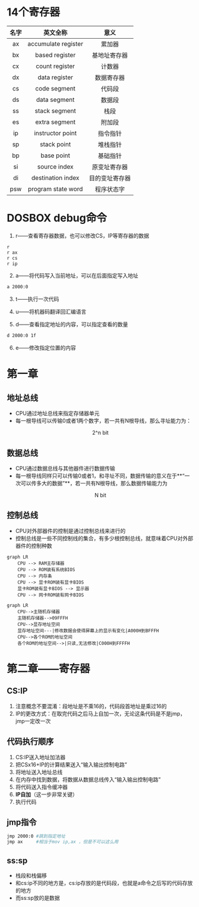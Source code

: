 # 14个寄存器
|名字|英文全称|意义|
|:---:|:---:|:---:|
|ax|accumulate register|累加器|
|bx|based register|基地址寄存器|
|cx|count register|计数器|
|dx|data register|数据寄存器|
|cs|code segment|代码段|
|ds|data segment|数据段|
|ss|stack segment|栈段|
|es|extra segment|附加段|
|ip|instructor point|指令指针|
|sp|stack point|堆栈指针|
|bp|base point|基础指针|
|si|source index|原变址寄存器|
|di|destination index|目的变址寄存器|
|psw|program state word|程序状态字|

# DOSBOX debug命令
1. r——查看寄存器数据，也可以修改CS，IP等寄存器的数据
```bash
r
r ax
r cs
r ip
```

2. a——将代码写入当前地址，可以在后面指定写入地址
```bash
a 2000:0
```

3. t——执行一次代码

4. u——将机器码翻译回汇编语言

5. d——查看指定地址的内容，可以指定查看的数量
```bash
d 2000:0 1f
```

6. e——修改指定位置的内容


# 第一章
## 地址总线
- CPU通过地址总线来指定存储器单元
- 每一根导线可以传输0或者1两个数字，若一共有N根导线，那么寻址能力为：
<center>2^n bit</center>

## 数据总线
- CPU通过数据总线与其他器件进行数据传输
- 每一根导线同样只可以传输0或者1，和寻址不同，数据传输的意义在于**“一次可以传多大的数据”**，若一共有N根导线，那么数据传输能力为
<center>N bit</center>

## 控制总线
- CPU对外部器件的控制是通过控制总线来进行的
- 控制总线是一些不同控制线的集合，有多少根控制总线，就意味着CPU对外部器件的控制种数

```mermaid
graph LR
    CPU --> RAM主存储器
    CPU --> ROM装有系统BIOS
    CPU --> 内存条    
    CPU --> 显卡ROM装有显卡BIOS
    显卡ROM装有显卡BIOS --> 显示器
    CPU --> 网卡ROM装有网卡BIOS
```

```mermaid
graph LR
    CPU-->主随机存储器
    主随机存储器-->09FFFH
    CPU-->显存地址空间
    显存地址空间---|修改数据会使得屏幕上的显示有变化|A000H到BFFFH
    CPU-->各个ROM的地址空间
    各个ROM的地址空间-->|只读,无法修改|C000H到FFFFH
```

# 第二章——寄存器
## CS:IP
1. 注意概念不要混淆：段地址是不乘16的，代码段首地址是乘过16的
2. IP的更改方式：在取完代码之后马上自加一次，无论这条代码是不是jmp，jmp一定改一次
## 代码执行顺序
1. CS:IP送入地址加法器
2. 把CSx16+IP的计算结果送入“输入输出控制电路”
3. 将地址送入地址总线
4. 在内存中找到数据，将数据从数据总线传入“输入输出控制电路”
5. 将代码送入指令缓冲器
6. **IP自加**（这一步非常关键）
7. 执行代码
## jmp指令
```bash
jmp 2000:0 #跳到指定地址
jmp ax     #相当于mov ip,ax ，但是不可以这么用
```

## ss:sp
- 栈段和栈偏移
- 和cs:ip不同的地方是，cs:ip存放的是代码段，也就是a命令之后写的代码存放的地方
- 而ss:sp放的是数据


